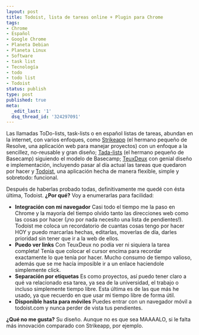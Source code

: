 ```yaml
---
layout: post
title: Todoist, lista de tareas online + Plugin para Chrome
tags:
- Chrome
- Español
- Google Chrome
- Planeta Debian
- Planeta Linux
- Software
- task list
- Tecnología
- todo
- todo list
- Todoist
status: publish
type: post
published: true
meta:
  _edit_last: '1'
  dsq_thread_id: '324297091'
---
```

Las llamadas ToDo-lists, task-lists o en español listas de tareas, abundan en la internet, con varios enfoques, como <a href="http://strikeapp.com">Strikeapp</a> (el hermano pequeño de Resolve, una aplicación web para manejar proyectos) con un enfoque a la sencillez, no-reusable y gran diseño; <a href="http://tadalist.com">Tada-lists</a> (el hermano pequeño de Basecamp) siguiendo el modelo de Basecamp; <a href="http://teuxdeux.com">TeuxDeux</a> con genial diseño e implementación, incluyendo pasar al día actual las tareas que quedaron por hacer y <a href="http://todoist.com">Todoist</a>, una aplicación hecha de manera flexible, simple y sobretodo: funcional.

Después de haberlas probado todas, definitivamente me quedé con ésta última, Todoist. <strong>¿Por qué?</strong> Voy a enumerarlas para facilidad:

<ul>
<li><strong>Integración con mi navegador</strong> Casi todo el tiempo me la paso en Chrome y la mayoría del tiempo olvido tanto las direcciones web como las cosas por hacer (¡no por nada necesito una lista de pendientes!). Todoist me coloca un recordatorio de cuantas cosas tengo por hacer HOY y puedo marcarlas hechas, editarlas, moverlas de día, darles prioridad sin tener que ir a la web de ellos.</li>

<li><strong>Puedo ver links</strong> Con TeuxDeux no podía ver ni siquiera la tarea completa! Tenía que colocar el cursor encima para recordar exactamente lo que tenía por hacer. Mucho consumo de tiempo valioso, además que se me hacía imposible ir a un enlace haciendole simplemente click.</li>

<li><strong>Separación por etiquetas</strong> Es como proyectos, así puedo tener claro a qué va relacionado esa tarea, ya sea de la universidad, el trabajo o incluso simplemente tiempo libre. Esta última es de las que más he usado, ya que recuerdo en que usar mi tiempo libre de forma útil.</li>

<li><strong>Disponible hasta para móviles</strong> Puedes entrar con un navegador móvil a todoist.com y nunca perder de vista tus pendientes.</li>
</ul>

<strong>¿Qué no me gusta?</strong> Su diseño. Aunque no es que sea MAAAALO, si le falta más innovación comparado con Strikeapp, por ejemplo.
